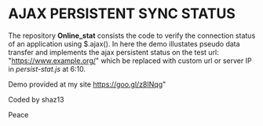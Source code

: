 # AJAX PERSISTENT SYNC STATUS
The repository <b>Online_stat</b> consists the code to verify the connection status of an application using $.ajax(). In here the demo illustates pseudo data transfer and implements the ajax persistent status on the test url: "https://www.example.org/" which be replaced with custom url or server IP in <i>persist-stat.js</i> at 6:10.

Demo provided at my site https://goo.gl/z8INqg"
<p>Coded by shaz13</p>
<p>Peace</p>
